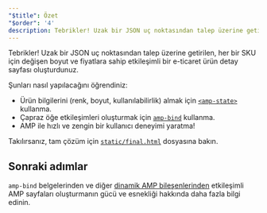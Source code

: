 ```yaml
---
"$title": Özet
"$order": '4'
description: Tebrikler! Uzak bir JSON uç noktasından talep üzerine getirilen, her bir SKU için değişen boyut ve fiyatlara sahip etkileşimli bir e-ticaret ürün detay sayfası oluşturdunuz.
---
```


Tebrikler! Uzak bir JSON uç noktasından talep üzerine getirilen, her bir SKU için değişen boyut ve fiyatlara sahip etkileşimli bir e-ticaret ürün detay sayfası oluşturdunuz.

Şunları nasıl yapılacağını öğrendiniz:

- Ürün bilgilerini (renk, boyut, kullanılabilirlik) almak için [`<amp-state>`](../../../../documentation/components/reference/amp-bind.md#state) kullanma.
- Çapraz öğe etkileşimleri oluşturmak için [`amp-bind`](../../../../documentation/components/reference/amp-bind.md) kullanma.
- AMP ile hızlı ve zengin bir kullanıcı deneyimi yaratma!

Takılırsanız, tam çözüm için [`static/final.html`](https://github.com/googlecodelabs/advanced-interactivity-in-amp/blob/master/static/final.html) dosyasına bakın.

## Sonraki adımlar

<a><code>amp-bind</code></a> belgelerinden ve diğer <a class="" href="https://gitlocalize.com/repo/4863/tr/pages/content/amp-dev/documentation/components/index.html">dinamik AMP bileşenlerinden</a> etkileşimli AMP sayfaları oluşturmanın gücü ve esnekliği hakkında daha fazla bilgi edinin.
